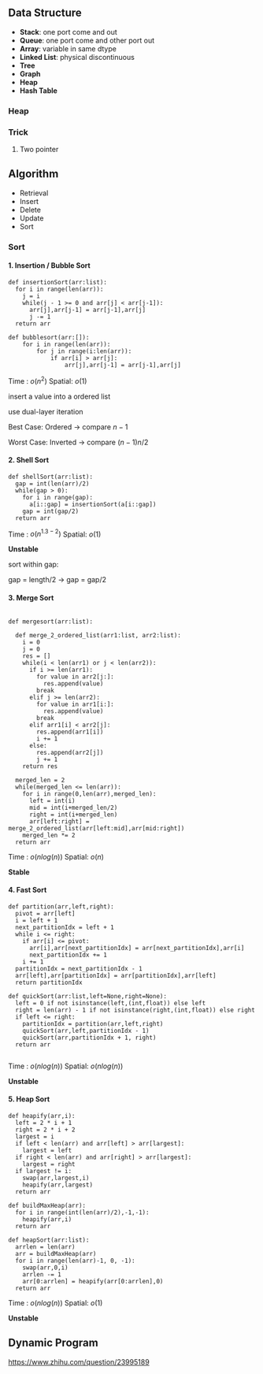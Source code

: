 ##   Data Structure

- **Stack**: one port come and out
- **Queue**: one port come and other port out
- **Array**:   variable in same dtype
- **Linked List**: physical discontinuous
- **Tree**
- **Graph**
- **Heap**
- **Hash Table**

### Heap

### Trick

1. Two pointer





## Algorithm

- Retrieval
- Insert
- Delete
- Update
- Sort

### Sort

#### 1. Insertion / Bubble Sort

```
def insertionSort(arr:list):
  for i in range(len(arr)):
    j = i
    while(j - 1 >= 0 and arr[j] < arr[j-1]):
      arr[j],arr[j-1] = arr[j-1],arr[j]
      j -= 1
  return arr

def bubblesort(arr:[]):
	for i in range(len(arr)):
		for j in range(i:len(arr)):
			if arr[i] > arr[j]:
				arr[j],arr[j-1] = arr[j-1],arr[j]
```



Time :  $o(n^2)$  Spatial:  $o(1)$

insert a value into a ordered list

use dual-layer iteration

Best Case:  Ordered ->  compare $n-1$

Worst Case: Inverted -> compare $(n-1)n/2$

#### 2. Shell Sort

```
def shellSort(arr:list):
  gap = int(len(arr)/2)
  while(gap > 0):
    for i in range(gap):
      a[i::gap] = insertionSort(a[i::gap])
    gap = int(gap/2)
  return arr
```

Time :  $o(n^{1.3-2})$  Spatial:  $o(1)$

**Unstable**

sort within gap: 

gap = length/2 -> gap = gap/2



#### 3. Merge Sort

```

def mergesort(arr:list):
  
  def merge_2_ordered_list(arr1:list, arr2:list):
    i = 0
    j = 0
    res = []
    while(i < len(arr1) or j < len(arr2)):
      if i >= len(arr1):
        for value in arr2[j:]:
          res.append(value)
        break
      elif j >= len(arr2):
        for value in arr1[i:]:
          res.append(value)
        break
      elif arr1[i] < arr2[j]:
        res.append(arr1[i])
        i += 1
      else:
        res.append(arr2[j])
        j += 1
    return res

  merged_len = 2
  while(merged_len <= len(arr)):
    for i in range(0,len(arr),merged_len):
      left = int(i)
      mid = int(i+merged_len/2)
      right = int(i+merged_len)
      arr[left:right] = merge_2_ordered_list(arr[left:mid],arr[mid:right])
    merged_len *= 2
  return arr

```



Time :  $o(nlog(n))$  Spatial:  $o(n)$

**Stable**

#### 4. Fast Sort

```
def partition(arr,left,right):
  pivot = arr[left]
  i = left + 1
  next_partitionIdx = left + 1
  while i <= right:
    if arr[i] <= pivot:
      arr[i],arr[next_partitionIdx] = arr[next_partitionIdx],arr[i]
      next_partitionIdx += 1
    i += 1
  partitionIdx = next_partitionIdx - 1
  arr[left],arr[partitionIdx] = arr[partitionIdx],arr[left]
  return partitionIdx
  
def quickSort(arr:list,left=None,right=None):
  left = 0 if not isinstance(left,(int,float)) else left
  right = len(arr) - 1 if not isinstance(right,(int,float)) else right
  if left <= right:
    partitionIdx = partition(arr,left,right)
    quickSort(arr,left,partitionIdx - 1)
    quickSort(arr,partitionIdx + 1, right)
  return arr
    
```

Time :  $o(nlog(n))$  Spatial:  $o(nlog(n))$

**Unstable**

#### 5. Heap Sort

```
def heapify(arr,i):
  left = 2 * i + 1
  right = 2 * i + 2
  largest = i
  if left < len(arr) and arr[left] > arr[largest]:
    largest = left
  if right < len(arr) and arr[right] > arr[largest]:
    largest = right
  if largest != i:
    swap(arr,largest,i)
    heapify(arr,largest)
  return arr

def buildMaxHeap(arr):
  for i in range(int(len(arr)/2),-1,-1):
    heapify(arr,i)
  return arr

def heapSort(arr:list):
  arrlen = len(arr)
  arr = buildMaxHeap(arr) 
  for i in range(len(arr)-1, 0, -1):
    swap(arr,0,i)
    arrlen -= 1
    arr[0:arrlen] = heapify(arr[0:arrlen],0)
  return arr
```

Time :  $o(nlog(n))$  Spatial:  $o(1)$

**Unstable**



## Dynamic Program

https://www.zhihu.com/question/23995189






